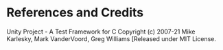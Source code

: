 # References and Credits

Unity Project - A Test Framework for C
    Copyright (c) 2007-21 Mike Karlesky, Mark VanderVoord, Greg Williams
    [Released under MIT License.
   
    

